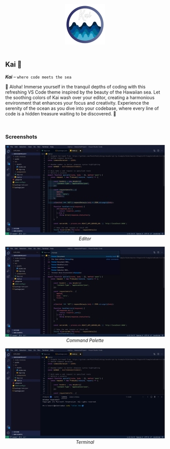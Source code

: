 <div align="center">
	<img src="./assets/kai.png" alt="Kai - a Visual Studio Code theme">
</div>

<br>

## Kai 🌊

_**Kai**_ &ndash; `where code meets the sea`

🌊 Aloha! Immerse yourself in the tranquil depths of coding with this refreshing VS Code theme inspired by the beauty of the Hawaiian sea. Let the soothing colors of Kai wash over your editor, creating a harmonious environment that enhances your focus and creativity. Experience the serenity of the ocean as you dive into your codebase, where every line of code is a hidden treasure waiting to be discovered. 🦞

<br>

### Screenshots

<div align="center">
	<img src="./assets/screenshot-1.png" alt="Screenshot of Visual Studio Code running Kai theme">
	<br>
	<em>Editor</em>
	<br>
	<br>
	<img src="./assets/screenshot-2.png" alt="Screenshot of Visual Studio Code running Kai theme">
	<br>
	<em>Command Palette</em>
	<br>
	<br>
	<img src="./assets/screenshot-3.png" alt="Screenshot of Visual Studio Code running Kai theme">
	<br>
	<em>Terminal</em>
</div>
